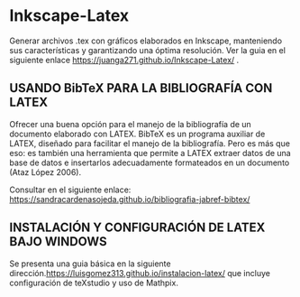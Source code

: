 # Inkscape-Latex
Generar archivos .tex con gráficos elaborados en Inkscape, manteniendo sus características y garantizando una óptima resolución.
Ver la guia en el siguiente  enlace  https://juanga271.github.io/Inkscape-Latex/ .


## USANDO BibTeX PARA LA BIBLIOGRAFÍA CON LATEX

Ofrecer una buena opción para el manejo de la bibliografía de un documento elaborado con
LATEX.
BibTeX es un programa auxiliar de LATEX, diseñado para facilitar el manejo de la bibliografía.
Pero es más que eso: es también una herramienta que permite a LATEX extraer datos de una base
de datos e insertarlos adecuadamente formateados en un documento (Ataz López 2006).

Consultar en el siguiente enlace: https://sandracardenasojeda.github.io/bibliografia-jabref-bibtex/

## INSTALACIÓN Y CONFIGURACIÓN DE LATEX BAJO WINDOWS

Se presenta  una guia básica  en la siguiente dirección.https://luisgomez313.github.io/instalacion-latex/ que incluye configuración de teXstudio y uso de Mathpix.

